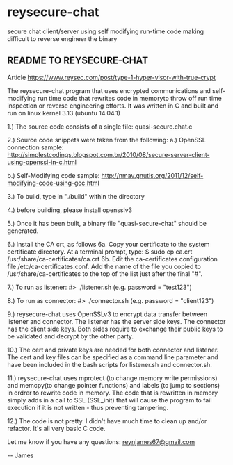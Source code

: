 # reysecure-chat
secure chat client/server using self modifying run-time code making difficult to reverse engineer the binary


## README TO REYSECURE-CHAT

Article https://www.reysec.com/post/type-1-hyper-visor-with-true-crypt

The reysecure-chat program that uses encrypted communications and self-modifying run time code that rewrites code in memoryto throw off run time inspection or reverse engineering efforts.  It was written in C and built and run on linux kernel 3.13 (ubuntu 14.04.1)

1.) The source code consists of a single file: quasi-secure.chat.c

2.) Source code snippets were taken from the following:
a.) OpenSSL connection sample: http://simplestcodings.blogspot.com.br/2010/08/secure-server-client-using-openssl-in-c.html

b.) Self-Modifying code sample: http://nmav.gnutls.org/2011/12/self-modifying-code-using-gcc.html 


3.) To build, type in "./build" within the directory 

4.) before building, please install opensslv3

5.) Once it has been built, a binary file "quasi-secure-chat" should be generated.  

6.) Install the CA crt, as follows
6a. Copy your certificate to the system certificate directory. At a terminal prompt, type:
$ sudo cp ca.crt /usr/share/ca-certificates/ca.crt
6b. Edit the ca-certificates configuration file /etc/ca-certificates.conf. Add the name of the file you copied to /usr/share/ca-certificates to the top of the list just after the final "#". 

7.) To run as listener:
#> ./listener.sh
(e.g. password = "test123")

8.) To run as connector:
#> ./connector.sh
(e.g. password = "client123")

9.) reysecure-chat uses OpenSSLv3 to encrypt data transfer between listener and connector.  The listener has the server side keys.  The connector has the client side keys.  Both sides require to exchange their public keys to be validated and decrypt by the other party.

10.) The cert and private keys are needed for both connector and listener.  The cert and key files can be specified as a command line parameter and have been included in the bash scripts for listener.sh and connector.sh.

11.) reysecure-chat uses mprotect (to change memory write permissions) and memcpy(to change pointer functions) and labels (to jump to sections) in ordrer to rewrite code in memory.  The code that is rewritten in memory simply adds in a call to SSL (SSL_init) that will cause the program to fail execution if it is not written - thus preventing tampering.

12.) The code is not pretty.  I didn't have much time to clean up and/or refactor. It's all very basic C code.


Let me know if you have any questions:  reynjames67@gmail.com

-- James    

